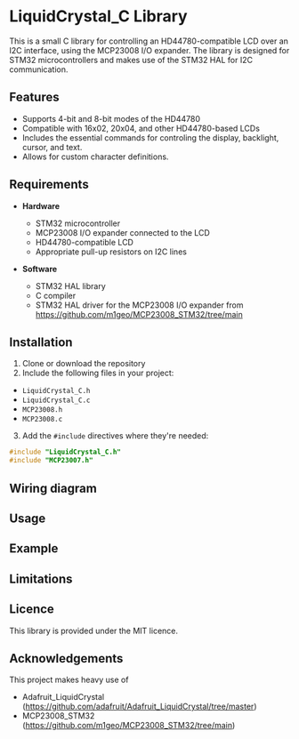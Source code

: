 # LiquidCrystal_C Library

This is a small C library for controlling an HD44780-compatible LCD over an I2C interface, using the MCP23008 I/O expander. The library is designed for STM32 microcontrollers and makes use of the STM32 HAL for I2C communication.

## Features

- Supports 4-bit and 8-bit modes of the HD44780
- Compatible with 16x02, 20x04, and other HD44780-based LCDs
- Includes the essential commands for controling the display, backlight, cursor, and text.
- Allows for custom character definitions.

## Requirements

- **Hardware**
  - STM32 microcontroller
  - MCP23008 I/O expander connected to the LCD
  - HD44780-compatible LCD
  - Appropriate pull-up resistors on I2C lines

- **Software**
  - STM32 HAL library
  - C compiler
  - STM32 HAL driver for the MCP23008 I/O expander from https://github.com/m1geo/MCP23008_STM32/tree/main

## Installation

1. Clone or download the repository
2. Include the following files in your project:
  - `LiquidCrystal_C.h`
  - `LiquidCrystal_C.c`
  - `MCP23008.h`
  - `MCP23008.c`
3. Add the `#include` directives where they're needed:
  ```c
  #include "LiquidCrystal_C.h"
  #include "MCP23007.h"
  ```

## Wiring diagram

## Usage

## Example

## Limitations

## Licence

This library is provided under the MIT licence.

## Acknowledgements

This project makes heavy use of
- Adafruit_LiquidCrystal (https://github.com/adafruit/Adafruit_LiquidCrystal/tree/master)
- MCP23008_STM32 (https://github.com/m1geo/MCP23008_STM32/tree/main)